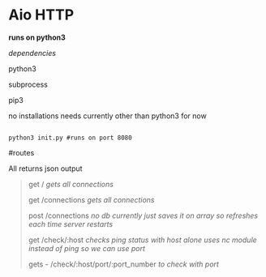 # Aio HTTP

  

**runs on python3**

  

*dependencies*

python3

subprocess

pip3

  

no installations needs currently other than python3 for now

  

```

python3 init.py #runs on port 8080

```

  

#routes

All returns json output
> get / *gets all connections*
> 
> get /connections *gets all connections*
> 
> post /connections *no db currently just saves it on array so refreshes
> each time server restarts*
> 
> get /check/:host *checks ping status with host alone uses nc module
> instead of ping so we can use port*
> 
> gets - /check/:host/port/:port_number *to check with port*